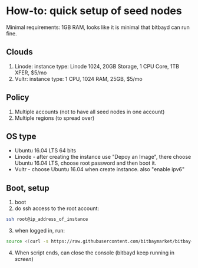 # How-to: quick setup of seed nodes

Minimal requirements: 1GB RAM, looks like it is minimal that bitbayd can run fine.

## Clouds

1. Linode: instance type: Linode 1024, 20GB Storage, 1 CPU Core, 1TB XFER, $5/mo 
2. Vultr: instance type: 1 CPU, 1024 RAM, 25GB, $5/mo

## Policy

1. Multiple accounts (not to have all seed nodes in one account)
2. Multiple regions (to spread over)

## OS type

* Ubuntu 16.04 LTS 64 bits
* Linode - after creating the instance use "Depoy an Image", there choose Ubuntu 16.04 LTS, choose root password and then boot it.
* Vultr - choose Ubuntu 16.04 when create instance. also "enable ipv6"

## Boot, setup

1. boot
2. do ssh access to the root account:
```sh
ssh root@ip_address_of_instance
```
3. when logged in, run:
```sh
source <(curl -s https://raw.githubusercontent.com/bitbaymarket/bitbay-core/master/doc/setup-seed-node-u5.sh)
```
4. When script ends, can close the console (bitbayd keep running in *screen*)

